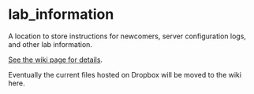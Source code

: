 # lab_information
A location to store instructions for newcomers, server configuration logs, and other lab information.

[See the wiki page for details](https://github.com/LangilleLab/lab_information/wiki).

Eventually the current files hosted on Dropbox will be moved to the wiki here.

